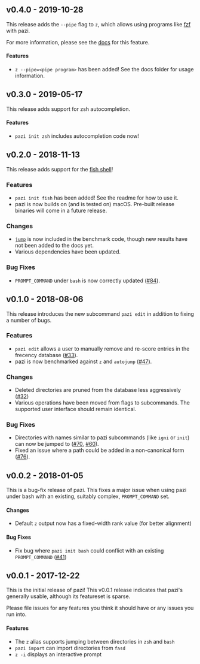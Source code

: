## v0.4.0 - 2019-10-28

This release adds the `--pipe` flag to `z`, which allows using programs like
[fzf](https://github.com/junegunn/fzf) with pazi.

For more information, please see the
[docs](https://github.com/euank/pazi/blob/v0.4.0/docs/usage/pipe.md) for this
feature.

#### Features

* `z --pipe=<pipe program>` has been added! See the docs folder for usage information.

## v0.3.0 - 2019-05-17

This release adds support for zsh autocompletion.

#### Features

* `pazi init zsh` includes autocompletion code now!

## v0.2.0 - 2018-11-13

This release adds support for the [fish shell](https://fishshell.com/)!

### Features

* `pazi init fish` has been added! See the readme for how to use it.
* pazi is now builds on (and is tested on) macOS. Pre-built release binaries will come in a future release.

### Changes

* [`jump`](https://github.com/gsamokovarov/jump) is now  included in the benchmark code, though new results have not been added to the docs yet.
* Various dependencies have been updated.

### Bug Fixes

* `PROMPT_COMMAND` under `bash` is now correctly updated ([#84](https://github.com/euank/pazi/pull/84)).

## v0.1.0 - 2018-08-06

This release introduces the new subcommand `pazi edit` in addition to fixing a number of bugs.

### Features

* `pazi edit` allows a user to manually remove and re-score entries in the frecency database ([#33](https://github.com/euank/pazi/issues/33)).
* pazi is now benchmarked against `z` and `autojump` ([#47](https://github.com/euank/pazi/issues/47)).

### Changes

* Deleted directories are pruned from the database less aggressively ([#32](https://github.com/euank/pazi/issues/32))
* Various operations have been moved from flags to subcommands. The supported user interface should remain identical.

### Bug Fixes

* Directories with names similar to pazi subcommands (like `igni` or `init`) can now be jumped to ([#70](https://github.com/euank/pazi/issues/70), [#60](https://github.com/euank/pazi/issues/60)).
* Fixed an issue where a path could be added in a non-canonical form ([#76](https://github.com/euank/pazi/issues/76)).


## v0.0.2 - 2018-01-05

This is a bug-fix release of pazi. This fixes a major issue when using pazi
under bash with an existing, suitably complex, `PROMPT_COMMAND` set.

#### Changes
* Default `z` output now has a fixed-width rank value (for better alignment)

#### Bug Fixes
* Fix bug where `pazi init bash` could conflict with an existing `PROMPT_COMMAND` ([#41](https://github.com/euank/pazi/issues/41))

## v0.0.1 - 2017-12-22

This is the initial release of pazi! This v0.0.1 release indicates that pazi's
generally usable, although its featureset is sparse.

Please file issues for any features you think it should have or any issues you run into.

#### Features
* The `z` alias supports jumping between directories in `zsh` and `bash`
* `pazi import` can import directories from `fasd`
* `z -i` displays an interactive prompt

